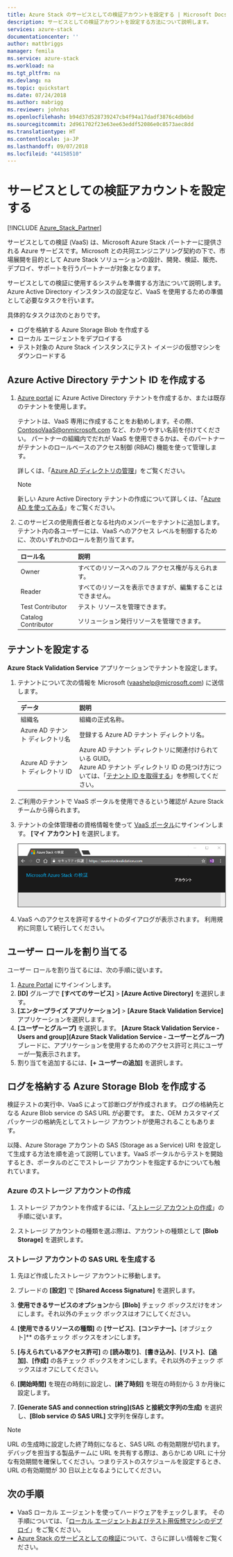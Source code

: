 ```yaml
---
title: Azure Stack のサービスとしての検証アカウントを設定する | Microsoft Docs
description: サービスとしての検証アカウントを設定する方法について説明します。
services: azure-stack
documentationcenter: ''
author: mattbriggs
manager: femila
ms.service: azure-stack
ms.workload: na
ms.tgt_pltfrm: na
ms.devlang: na
ms.topic: quickstart
ms.date: 07/24/2018
ms.author: mabrigg
ms.reviewer: johnhas
ms.openlocfilehash: b94d37d528739247cb4f94a17dadf3876c4db6bd
ms.sourcegitcommit: 2d961702f23e63ee63eddf52086e0c8573aec8dd
ms.translationtype: HT
ms.contentlocale: ja-JP
ms.lasthandoff: 09/07/2018
ms.locfileid: "44158510"
---
```

# <a name="set-up-your-validation-as-a-service-account"></a>サービスとしての検証アカウントを設定する

[!INCLUDE [Azure_Stack_Partner](./includes/azure-stack-partner-appliesto.md)]

サービスとしての検証 (VaaS) は、Microsoft Azure Stack パートナーに提供される Azure サービスです。Microsoft との共同エンジニアリング契約の下で、市場展開を目的として Azure Stack ソリューションの設計、開発、検証、販売、デプロイ、サポートを行うパートナーが対象となります。

サービスとしての検証に使用するシステムを準備する方法について説明します。 Azure Active Directory インスタンスの設定など、VaaS を使用するための準備として必要なタスクを行います。 

具体的なタスクは次のとおりです。

- ログを格納する Azure Storage Blob を作成する
- ローカル エージェントをデプロイする
- テスト対象の Azure Stack インスタンスにテスト イメージの仮想マシンをダウンロードする

## <a name="create-an-azure-active-directory-tenant-id"></a>Azure Active Directory テナント ID を作成する

1. [Azure portal](https://portal.azure.com) に Azure Active Directory テナントを作成するか、または既存のテナントを使用します。

    テナントは、VaaS 専用に作成することをお勧めします。その際、ContosoVaaS@onmicrosoft.com など、わかりやすい名前を付けてください。 パートナーの組織内でだれが VaaS を使用できるかは、そのパートナーがテナントのロールベースのアクセス制御 (RBAC) 機能を使って管理します。  
    
    詳しくは、「[Azure AD ディレクトリの管理](https://docs.microsoft.com/azure/active-directory/active-directory-administer)」をご覧ください。

    > [!Note]  
    > 新しい Azure Active Directory テナントの作成について詳しくは、「[Azure AD を使ってみる](https://docs.microsoft.com/azure/active-directory/get-started-azure-ad)」をご覧ください。

2. このサービスの使用責任者となる社内のメンバーをテナントに追加します。 テナント内の各ユーザーには、VaaS へのアクセス レベルを制御するために、次のいずれかのロールを割り当てます。

    | ロール名 | 説明 |
    |---------------------|------------------------------------------|
    | Owner | すべてのリソースへのフル アクセス権が与えられます。 |
    | Reader | すべてのリソースを表示できますが、編集することはできません。 |
    | Test Contributor | テスト リソースを管理できます。 |
    | Catalog Contributor | ソリューション発行リソースを管理できます。 |

## <a name="set-up-your-tenant"></a>テナントを設定する

**Azure Stack Validation Service** アプリケーションでテナントを設定します。 

1. テナントについて次の情報を Microsoft (vaashelp@microsoft.com) に送信します。

    | データ | 説明 |
    |--------------------------------|---------------------------------------------------------------------------------------------|
    | 組織名 | 組織の正式名称。 |
    | Azure AD テナント ディレクトリ名 | 登録する Azure AD テナント ディレクトリ名。 |
    | Azure AD テナント ディレクトリ ID | Azure AD テナント ディレクトリに関連付けられている GUID。<br> Azure AD テナント ディレクトリ ID の見つけ方については、「[テナント ID を取得する](https://docs.microsoft.com/azure/azure-resource-manager/resource-group-create-service-principal-portal#get-tenant-id)」を参照してください。 |

    

2. ご利用のテナントで VaaS ポータルを使用できるという確認が Azure Stack チームから得られます。

3. テナントの全体管理者の資格情報を使って [VaaS ポータル](https://azurestackvalidation.com/
)にサインインします。 **[マイ アカウント]** を選択します。

    ![VaaS ポータルへのサインイン](media/vaas_portalsignin.png)

3. VaaS へのアクセスを許可するサイトのダイアログが表示されます。 利用規約に同意して続行してください。

## <a name="assign-user-roles"></a>ユーザー ロールを割り当てる

ユーザー ロールを割り当てるには、次の手順に従います。

1. [Azure Portal](https://portal.azure.com) にサインインします。
2. **[ID]** グループで **[すべてのサービス]** > **[Azure Active Directory]** を選択します。
3. **[エンタープライズ アプリケーション]** > **[Azure Stack Validation Service]** アプリケーションを選択します。
4. **[ユーザーとグループ]** を選択します。 **[Azure Stack Validation Service - Users and group]\(Azure Stack Validation Service - ユーザーとグループ\)** ブレードに、アプリケーションを使用するためのアクセス許可と共にユーザーが一覧表示されます。
5. 割り当てを追加するには、**[+ ユーザーの追加]** を選択します。

## <a name="create-an-azure-storage-blob-to-store-logs"></a>ログを格納する Azure Storage Blob を作成する

検証テストの実行中、VaaS によって診断ログが作成されます。 ログの格納先となる Azure Blob service の SAS URL が必要です。 また、OEM カスタマイズ パッケージの格納先としてストレージ アカウントが使用されることもあります。

以降、Azure Storage アカウントの SAS (Storage as a Service) URI を設定して生成する方法を順を追って説明しています。VaaS ポータルからテストを開始するとき、ポータルのどこでストレージ アカウントを指定するかについても触れています。

### <a name="create-an-azure-storage-account"></a>Azure のストレージ アカウントの作成

1. ストレージ アカウントを作成するには、「[ストレージ アカウントの作成](../../storage/common/storage-quickstart-create-account.md)」の手順に従います。

2. ストレージ アカウントの種類を選ぶ際は、アカウントの種類として **[Blob Storage]** を選択します。

### <a name="generate-a-sas-url-for-the-storage-account"></a>ストレージ アカウントの SAS URL を生成する

1. 先ほど作成したストレージ アカウントに移動します。

2. ブレードの **[設定]** で **[Shared Access Signature]** を選択します。

3. **使用できるサービスのオプション**から **[Blob]** チェック ボックスだけをオンにします。それ以外のチェック ボックスはオフにしてください。

4. **[使用できるリソースの種類]** の **[サービス]**、**[コンテナー]、**[オブジェクト]** の各チェック ボックスをオンにします。

5. **[与えられているアクセス許可]** の **[読み取り]**、**[書き込み]**、**[リスト]**、**[追加]**、**[作成]** の各チェック ボックスをオンにします。それ以外のチェック ボックスはオフにしてください。

6. **[開始時間]** を現在の時刻に設定し、**[終了時刻]** を現在の時刻から 3 か月後に設定します。

7. **[Generate SAS and connection string]\(SAS と接続文字列の生成\)** を選択し、**[Blob service の SAS URL]** 文字列を保存します。

> [!Note]  
> URL の生成時に設定した終了時刻になると、SAS URL の有効期限が切れます。 デバッグを担当する製品チームに URL を共有する際は、あらかじめ URL に十分な有効期間を確保してください。つまりテストのスケジュールを設定するとき、URL の有効期間が 30 日以上となるようにしてください。

## <a name="next-steps"></a>次の手順

- VaaS ローカル エージェントを使ってハードウェアをチェックします。 その手順については、「[ローカル エージェントおよびテスト用仮想マシンのデプロイ](azure-stack-vaas-test-vm.md)」をご覧ください。
- [Azure Stack のサービスとしての検証](https://docs.microsoft.com/azure/azure-stack/partner)について、さらに詳しい情報をご覧ください。